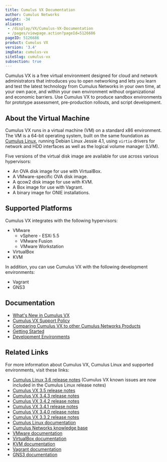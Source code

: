 ```yaml
---
title: Cumulus VX Documentation
author: Cumulus Networks
weight: -34
aliases:
 - /display/VX/Cumulus-VX-Documentation
 - /pages/viewpage.action?pageId=5126686
pageID: 5126686
product: Cumulus VX
version: '3.4'
imgData: cumulus-vx
siteSlug: cumulus-vx
subsection: true
---
```

Cumulus VX is a free virtual environment designed for cloud and network
administrators that introduces you to open networking and lets you learn
and test the latest technology from Cumulus Networks in your own time,
at your own pace, and within your own environment without organizational
and economic barriers. Use Cumulus VX to produce sandbox environments
for prototype assessment, pre-production rollouts, and script
development.

## About the Virtual Machine

Cumulus VX runs in a virtual machine (VM) on a standard x86 environment.
The VM is a 64-bit operating system, built on the same foundation as
[Cumulus Linux](/cumulus-linux), running Debian Linux Jessie 4.1, using `virtio`
drivers for network and HDD interfaces as well as the logical volume manager (LVM).

Five versions of the virtual disk image are available for use across
various hypervisors:

  - An OVA disk image for use with VirtualBox.
  - A VMware-specific OVA disk image.
  - A qcow2 disk image for use with KVM.
  - A Box image for use with Vagrant.
  - A binary image for ONIE installations.

## Supported Platforms

Cumulus VX integrates with the following hypervisors:

  - VMware
      - vSphere - ESXi 5.5
      - VMware Fusion
      - VMware Workstation
  - VirtualBox
  - KVM

In addition, you can use Cumulus VX with the following development environments:

  - Vagrant
  - GNS3

## Documentation

  - [What's New in Cumulus VX](/cumulus-vx/What's-New-in-Cumulus-VX)
  - [Cumulus VX Support Policy](/cumulus-vx/Cumulus-VX-Support-Policy)
  - [Comparing Cumulus VX to other Cumulus Networks Products](/cumulus-vx/Comparing-Cumulus-VX-to-other-Cumulus-Networks-Products)
  - [Getting Started](/cumulus-vx/Getting-Started/)
  - [Development Environments](/cumulus-vx/Development-Environments/)

## Related Links

For more information about Cumulus VX, Cumulus Linux and supported
environments, visit these links:

  - [Cumulus Linux 3.6 release notes](https://support.cumulusnetworks.com/hc/en-us/articles/360003039873-Cumulus-Linux-3-6-Release-Notes)
    (Cumulus VX known issues are now included in the Cumulus Linux
    release notes)
  - [Cumulus VX 3.5 release notes](https://support.cumulusnetworks.com/hc/en-us/articles/115015782767)
  - [Cumulus VX 3.4.3 release notes](https://support.cumulusnetworks.com/hc/en-us/articles/115014868628-Cumulus-VX-3-4-3-Release-Notes)
  - [Cumulus VX 3.4.2 release notes](https://support.cumulusnetworks.com/hc/en-us/articles/115013055568)
  - [Cumulus VX 3.4.1 release notes](https://support.cumulusnetworks.com/hc/en-us/articles/115012374488-Cumulus-VX-3-4-1-Release-Notes)
  - [Cumulus VX 3.4.0 release notes](https://support.cumulusnetworks.com/hc/en-us/articles/115011842507-Cumulus-VX-3-4-0-Release-Notes)
  - [Cumulus VX 3.3.2 release notes](https://support.cumulusnetworks.com/hc/en-us/articles/115009425847-Cumulus-VX-3-3-2-Release-Notes)
  - [Cumulus Linux documentation](/cumulus-linux)
  - [Cumulus Networks knowledge base](https://support.cumulusnetworks.com/hc/en-us/)
  - [VMware documentation](https://www.vmware.com/support/pubs/)
  - [VirtualBox documentation](https://www.virtualbox.org/wiki/Documentation)
  - [KVM documentation](http://www.linux-kvm.org/page/Documents)
  - [Vagrant documentation](https://docs.vagrantup.com/v2/)
  - [GNS3 documentation](http://docs.gns3.com/appliances/cumulus-vx.html)
